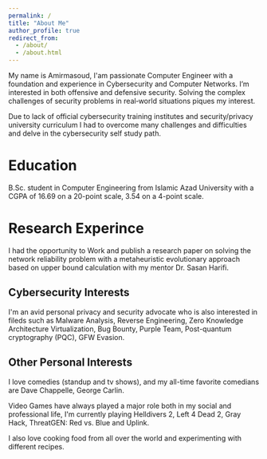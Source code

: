 ```yaml
---
permalink: /
title: "About Me"
author_profile: true
redirect_from: 
  - /about/
  - /about.html
---
```


My name is Amirmasoud, I'am passionate Computer Engineer with a foundation and experience in Cybersecurity and Computer Networks. I’m interested in both offensive and defensive security. Solving the complex challenges of security problems in real‑world situations piques my interest.

Due to lack of official cybersecurity training institutes and security/privacy university curriculum I had to overcome many challenges and difficulties and delve in the cybersecurity self study path.

Education
======
B.Sc. student in Computer Engineering from Islamic Azad University with a CGPA of 16.69 on a 20-point scale, 3.54 on a 4-point scale.

Research Experince
======
I had the opportunity to Work and publish a research paper on solving the network reliability problem with a metaheuristic evolutionary approach based on upper bound calculation with my mentor Dr. Sasan Harifi.

Cybersecurity Interests
------
I'm an avid personal privacy and security advocate who is also interested in fileds such as Malware Analysis, Reverse Engineering, Zero Knowledge Architecture Virtualization, Bug Bounty, Purple Team, Post-quantum cryptography (PQC), GFW Evasion.

Other Personal Interests
------
I love comedies (standup and tv shows), and my all-time favorite comedians are Dave Chappelle, George Carlin.

Video Games have always played a major role both in my social and professional life, I'm currently playing Helldivers 2, Left 4 Dead 2, Gray Hack, ThreatGEN: Red vs. Blue and Uplink.

I also love cooking food from all over the world and experimenting with different recipes.
